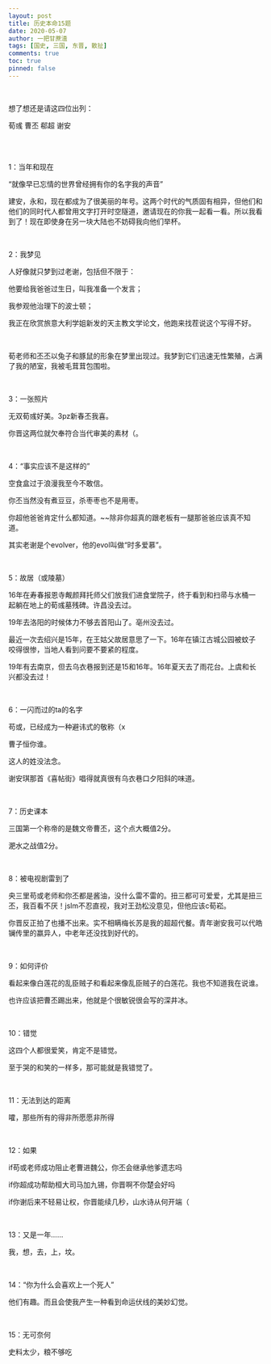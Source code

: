 ```yaml
---
layout: post
title: 历史本命15题
date: 2020-05-07
author: 一把甘蔗渣
tags: [国史, 三国, 东晋, 散扯]
comments: true
toc: true
pinned: false
---
```


<br/>

想了想还是请这四位出列：

荀彧 曹丕 郗超 谢安

<br/>

<br/>

1：当年和现在

“就像早已忘情的世界曾经拥有你的名字我的声音”

建安，永和，现在都成为了很美丽的年号。这两个时代的气质固有相异，但他们和他们的同时代人都曾用文字打开时空隧道，邀请现在的你我一起看一看。所以我看到了！现在即使身在另一块大陆也不妨碍我向他们举杯。

<br/>

2：我梦见

人好像就只梦到过老谢，包括但不限于：

他要给我爸爸过生日，叫我准备一个发言；

我参观他治理下的波士顿；

我正在欣赏旅意大利学姐新发的天主教文学论文，他跑来找茬说这个写得不好。

<br/>

荀老师和丕丕以兔子和豚鼠的形象在梦里出现过。我梦到它们迅速无性繁殖，占满了我的陋室，我被毛茸茸包围啦。

<br/>

3：一张照片

无双荀彧好美。3pz新春丕我喜。

你晋这两位就欠奉符合当代审美的素材（。

<br/>

4：“事实应该不是这样的”

空食盒过于浪漫我至今不敢信。

你丕当然没有煮豆豆，杀枣枣也不是用枣。

你超他爸爸肯定什么都知道。~~除非你超真的跟老板有一腿那爸爸应该真不知道。

其实老谢是个evolver，他的evol叫做“时多爱慕”。

<br/>

5：故居（或陵墓）

16年在寿春报恩寺觍颜拜托师父们放我们进食堂院子，终于看到和扫帚与水桶一起躺在地上的荀彧墓残碑。许昌没去过。

19年去洛阳的时候体力不够去首阳山了。亳州没去过。

最近一次去绍兴是15年，在王姑父故居意思了一下。16年在镇江古城公园被蚊子咬得很惨，当地人看到问要不要紧的程度。

19年有去南京，但去乌衣巷报到还是15和16年。16年夏天去了雨花台。上虞和长兴都没去过！

<br/>

6：一闪而过的ta的名字

苟或，已经成为一种避讳式的敬称（x

曹子恒你谁。

这人的姓没法念。

谢安琪那首《喜帖街》唱得就真很有乌衣巷口夕阳斜的味道。

<br/>

7：历史课本

三国第一个称帝的是魏文帝曹丕，这个点大概值2分。

淝水之战值2分。

<br/>

8：被电视剧雷到了

央三里苟或老师和你丕都是酱油，没什么雷不雷的。扭三都可可爱爱，尤其是扭三丕，我百看不厌！jslm不忍直视，我对王劲松没意见，但他应该c荀崧。

你晋反正拍了也播不出来。实不相瞒梅长苏是我的超超代餐。青年谢安我可以代皓镧传里的嬴异人，中老年还没找到好代的。

<br/>

9：如何评价

看起来像白莲花的乱臣贼子和看起来像乱臣贼子的白莲花。我也不知道我在说谁。

也许应该把曹丕踢出来，他就是个很敏锐很会写的深井冰。

<br/>

10：错觉

这四个人都很爱笑，肯定不是错觉。

至于哭的和笑的一样多，那可能就是我错觉了。

<br/>

11：无法到达的距离

嚯，那些所有的得非所愿愿非所得

<br/>

12：如果

if苟或老师成功阻止老曹进魏公，你丕会继承他爹遗志吗

if你超成功帮助桓大司马加九锡，你晋啊不你楚会好吗

if你谢后来不轻易让权，你晋能续几秒，山水诗从何开端（

<br/>

13：又是一年……

我，想，去，上，坟。

<br/>

14：“你为什么会喜欢上一个死人”

他们有趣。而且会使我产生一种看到命运伏线的美妙幻觉。

<br/>

15：无可奈何

史料太少，粮不够吃

<br/>
